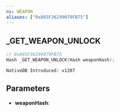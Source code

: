 ```yaml
---
ns: WEAPON
aliases: ["0x865F36299079FB75"]
---
```

## _GET_WEAPON_UNLOCK

```c
// 0x865F36299079FB75
Hash _GET_WEAPON_UNLOCK(Hash weaponHash);
```

```
NativeDB Introduced: v1207
```

## Parameters
* **weaponHash**:
